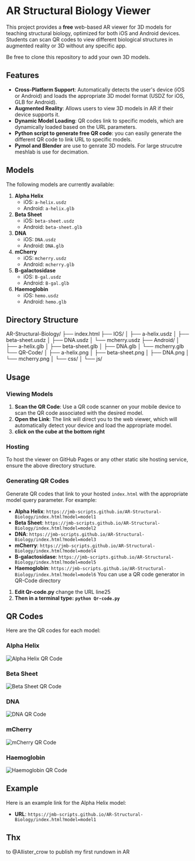 # AR Structural Biology Viewer

This project provides a **free** web-based AR viewer for 3D models for teaching structural biology, optimized for both iOS and Android devices. Students can scan QR codes to view different biological structures in augmented reality or 3D without any specific app.

Be free to clone this repository to add your own 3D models.

## Features

- **Cross-Platform Support**: Automatically detects the user's device (iOS or Android) and loads the appropriate 3D model format (USDZ for iOS, GLB for Android).
- **Augmented Reality**: Allows users to view 3D models in AR if their device supports it.
- **Dynamic Model Loading**: QR codes link to specific models, which are dynamically loaded based on the URL parameters.
- **Python script to generate free QR code**: you can easily generate the different QR code to link URL to specific models.
- **Pymol and Blender** are use to genrate 3D models. For large strucutre meshlab is use for decimation.

## Models

The following models are currently available:

1. **Alpha Helix**
   - iOS: `a-helix.usdz`
   - Android: `a-helix.glb`
2. **Beta Sheet**
   - iOS: `beta-sheet.usdz`
   - Android: `beta-sheet.glb`
3. **DNA**
   - iOS: `DNA.usdz`
   - Android: `DNA.glb`
4. **mCherry**
   - iOS: `mcherry.usdz`
   - Android: `mcherry.glb`
5. **B-galactosidase**
   - iOS: `B-gal.usdz`
   - Android: `B-gal.glb`
6. **Haemoglobin**
   - iOS: `hemo.usdz`
   - Android: `hemo.glb`
     
## Directory Structure

AR-Structural-Biology/
├── index.html
├── IOS/
│   ├── a-helix.usdz
│   ├── beta-sheet.usdz
│   ├── DNA.usdz
│   └── mcherry.usdz
├── Android/
│   ├── a-helix.glb
│   ├── beta-sheet.glb
│   ├── DNA.glb
│   └── mcherry.glb
└── QR-Code/
│   ├── a-helix.png
│   ├── beta-sheet.png
│   ├── DNA.png
│   └── mcherry.png
│
└── css/
│
└── js/

## Usage

### Viewing Models

1. **Scan the QR Code**: Use a QR code scanner on your mobile device to scan the QR code associated with the desired model.
2. **Open the Link**: The link will direct you to the web viewer, which will automatically detect your device and load the appropriate model.
3. **click on the cube at the bottom right**

### Hosting

To host the viewer on GitHub Pages or any other static site hosting service, ensure the above directory structure.

### Generating QR Codes

Generate QR codes that link to your hosted `index.html` with the appropriate model query parameter. For example:

- **Alpha Helix**: `https://jmb-scripts.github.io/AR-Structural-Biology/index.html?model=model1`
- **Beta Sheet**: `https://jmb-scripts.github.io/AR-Structural-Biology/index.html?model=model2`
- **DNA**: `https://jmb-scripts.github.io/AR-Structural-Biology/index.html?model=model3`
- **mCherry**: `https://jmb-scripts.github.io/AR-Structural-Biology/index.html?model=model4`
- **B-galactosidase**: `https://jmb-scripts.github.io/AR-Structural-Biology/index.html?model=model5`
- **Haemoglobin**: `https://jmb-scripts.github.io/AR-Structural-Biology/index.html?model=model6`
You can use a QR code generator in QR-Code directory
1. **Edit Qr-code.py**
   change the URL line25
2. **Then in a terminal type:**
 **`python Qr-code.py`**

## QR Codes

Here are the QR codes for each model:

### Alpha Helix
![Alpha Helix QR Code](QR-Code/a-helix.png)

### Beta Sheet
![Beta Sheet QR Code](QR-Code/beta-sheet.png)

### DNA
![DNA QR Code](QR-Code/DNA.png)

### mCherry
![mCherry QR Code](QR-Code/mcherry.png)

### Haemoglobin
![Haemoglobin QR Code](QR-Code/hemo.png)

## Example

Here is an example link for the Alpha Helix model:

- **URL**: `https://jmb-scripts.github.io/AR-Structural-Biology/index.html?model=model1`
## Thx
to @Allister_crow to publish my first rundown in AR 
